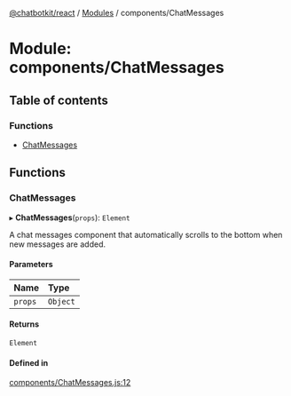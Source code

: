 [@chatbotkit/react](../README.md) / [Modules](../modules.md) / components/ChatMessages

# Module: components/ChatMessages

## Table of contents

### Functions

- [ChatMessages](components_ChatMessages.md#chatmessages)

## Functions

### ChatMessages

▸ **ChatMessages**(`props`): `Element`

A chat messages component that automatically scrolls to the bottom when new
messages are added.

#### Parameters

| Name | Type |
| :------ | :------ |
| `props` | `Object` |

#### Returns

`Element`

#### Defined in

[components/ChatMessages.js:12](https://github.com/chatbotkit/node-sdk/blob/main/packages/react/src/components/ChatMessages.js#L12)
